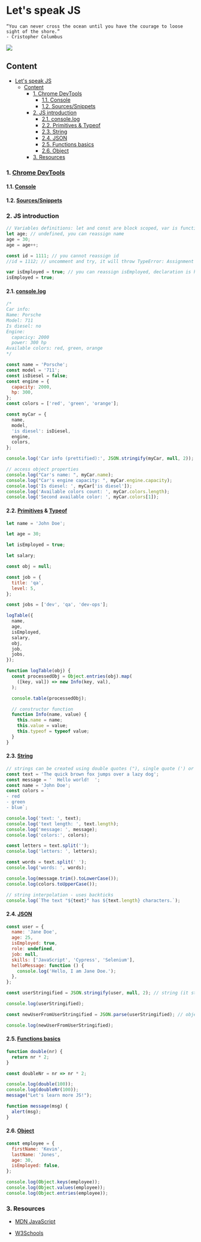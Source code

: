 # Let's speak JS

```text
“You can never cross the ocean until you have the courage to loose sight of the shore.”    
- Cristopher Columbus
```

![](../resource/image/works_why.jpg)

## Content

- [Let's speak JS](#lets-speak-js)
  - [Content](#content)
    - [1. Chrome DevTools](#1-chrome-devtools)
      - [1.1. Console](#11-console)
      - [1.2. Sources/Snippets](#12-sourcessnippets)
    - [2. JS introduction](#2-js-introduction)
      - [2.1. console.log](#21-consolelog)
      - [2.2. Primitives \& Typeof](#22-primitives--typeof)
      - [2.3. String](#23-string)
      - [2.4. JSON](#24-json)
      - [2.5. Functions basics](#25-functions-basics)
      - [2.6. Object](#26-object)
    - [3. Resources](#3-resources)

### 1. [Chrome DevTools](https://developer.chrome.com/docs/devtools)

#### 1.1. [Console](https://developer.chrome.com/docs/devtools/console)

#### 1.2. [Sources/Snippets](https://developer.chrome.com/docs/devtools/javascript/snippets)

### 2. JS introduction

```javascript
// Variables definitions: let and const are block scoped, var is function scoped.
let age; // undefined, you can reassign name
age = 30;
age = age++;

const id = 1111; // you cannot reassign id
//id = 1112; // uncomment and try, it will throw TypeError: Assignment to constant variable

var isEmployed = true; // you can reassign isEmployed, declaration is hoisted
isEmployed = true;
```

#### 2.1. [console.log](https://developer.mozilla.org/en-US/docs/Web/API/console/log_static)

```javascript
/*
Car info:
Name: Porsche
Model: 711
Is diesel: no
Engine:
  capacicy: 2000
  power: 300 hp
Available colors: red, green, orange
*/

const name = 'Porsche';
const model = '711';
const isDiesel = false;
const engine = {
  capacity: 2000,
  hp: 300,
};
const colors = ['red', 'green', 'orange'];

const myCar = {
  name,
  model,
  'is diesel': isDiesel,
  engine,
  colors,
};

console.log('Car info (prettified):', JSON.stringify(myCar, null, 2));

// access object properties
console.log("Car's name: ", myCar.name);
console.log("Car's engine capacity: ", myCar.engine.capacity);
console.log('Is diesel: ', myCar['is diesel']);
console.log('Available colors count: ', myCar.colors.length);
console.log('Second available color: ', myCar.colors[1]);
```

#### 2.2. [Primitives](https://developer.mozilla.org/en-US/docs/Glossary/Primitive) & [Typeof](https://developer.mozilla.org/en-US/docs/Web/JavaScript/Reference/Operators/typeof)

```javascript
let name = 'John Doe';

let age = 30;

let isEmployed = true;

let salary;

const obj = null;

const job = {
  title: 'qa',
  level: 5,
};

const jobs = ['dev', 'qa', 'dev-ops'];

logTable({
  name,
  age,
  isEmployed,
  salary,
  obj,
  job,
  jobs,
});

function logTable(obj) {
  const processedObj = Object.entries(obj).map(
    ([key, val]) => new Info(key, val),
  );

  console.table(processedObj);

  // constructor function
  function Info(name, value) {
    this.name = name;
    this.value = value;
    this.typeof = typeof value;
  }
}
```

#### 2.3. [String](https://developer.mozilla.org/en-US/docs/Web/JavaScript/Reference/Global_Objects/String)

```javascript
// strings can be created using double quotes ("), single quote (') or backticks (`)
const text = 'The quick brown fox jumps over a lazy dog';
const message = '  Hello world!  ';
const name = 'John Doe';
const colors = `
- red
- green
- blue`;

console.log('text: ', text);
console.log('text length: ', text.length);
console.log('message: ', message);
console.log('colors:', colors);

const letters = text.split('');
console.log('letters: ', letters);

const words = text.split(' ');
console.log('words: ', words);

console.log(message.trim().toLowerCase());
console.log(colors.toUpperCase());

// string interpolation - uses backticks
console.log(`The text "${text}" has ${text.length} characters.`);
```

#### 2.4. [JSON](https://developer.mozilla.org/en-US/docs/Web/JavaScript/Reference/Global_Objects/JSON)

```javascript
const user = {
  name: 'Jane Doe',
  age: 25,
  isEmployed: true,
  role: undefined,
  job: null,
  skills: ['JavaScript', 'Cypress', 'Selenium'],
  helloMessage: function () {
    console.log('Hello, I am Jane Doe.');
  },
};

const userStringified = JSON.stringify(user, null, 2); // string (it strips undefined and functions values)

console.log(userStringified);

const newUserFromUserStringified = JSON.parse(userStringified); // object

console.log(newUserFromUserStringified);
```

#### 2.5. [Functions basics](https://developer.mozilla.org/en-US/docs/Web/JavaScript/Guide/Functions)

```javascript
function double(nr) {
  return nr * 2;
}

const doubleNr = nr => nr * 2;

console.log(double(100));
console.log(doubleNr(100));
message("Let's learn more JS!");

function message(msg) {
  alert(msg);
}
```

#### 2.6. [Object](https://developer.mozilla.org/en-US/docs/Learn/JavaScript/Objects/Basics)

```javascript
const employee = {
  firstName: 'Kevin',
  lastName: 'Jones',
  age: 30,
  isEmployed: false,
};

console.log(Object.keys(employee));
console.log(Object.values(employee));
console.log(Object.entries(employee));
```

### 3. Resources

- [MDN JavaScript](https://developer.mozilla.org/en-US/docs/Web/JavaScript)

- [W3Schools](https://www.w3schools.com/js/)
